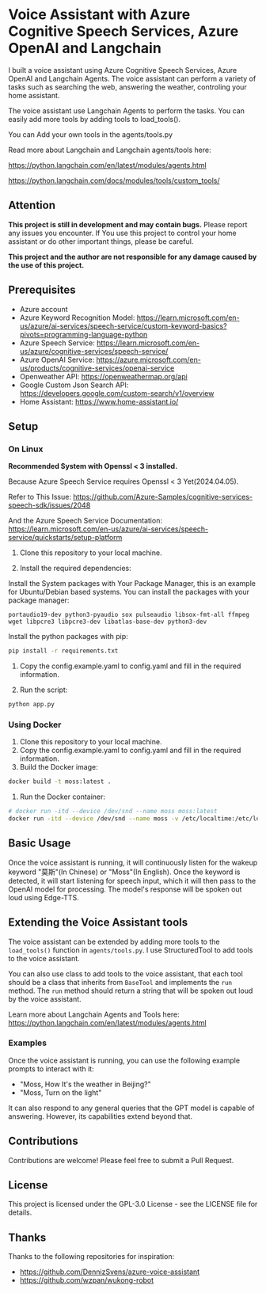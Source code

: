 # Voice Assistant with Azure Cognitive Speech Services, Azure OpenAI and Langchain

I built a voice assistant using Azure Cognitive Speech Services, Azure OpenAI and Langchain Agents.
The voice assistant can perform a variety of tasks such as searching the web, answering the weather, 
controling your home assistant.

The voice assistant use Langchain Agents to perform the tasks. You can easily add more tools by adding tools to load_tools(). 

You can Add your own tools in the agents/tools.py

Read more about Langchain and Langchain agents/tools here: 

https://python.langchain.com/en/latest/modules/agents.html

https://python.langchain.com/docs/modules/tools/custom_tools/

## Attention
**This project is still in development and may contain bugs.** Please report any issues you encounter.
If You use this project to control your home assistant or do other important things, please be careful.

**This project and the author are not responsible for any damage caused by the use of this project.**

## Prerequisites

- Azure account
- Azure Keyword Recognition Model: https://learn.microsoft.com/en-us/azure/ai-services/speech-service/custom-keyword-basics?pivots=programming-language-python
- Azure Speech Service: https://learn.microsoft.com/en-us/azure/cognitive-services/speech-service/
- Azure OpenAI Service: https://azure.microsoft.com/en-us/products/cognitive-services/openai-service
- Openweather API: https://openweathermap.org/api
- Google Custom Json Search API: https://developers.google.com/custom-search/v1/overview
- Home Assistant: https://www.home-assistant.io/

## Setup
###  On Linux
**Recommended System with Openssl < 3 installed.** 

Because Azure Speech Service requires Openssl < 3 Yet(2024.04.05).

Refer to This Issue: https://github.com/Azure-Samples/cognitive-services-speech-sdk/issues/2048

And the Azure Speech Service Documentation: https://learn.microsoft.com/en-us/azure/ai-services/speech-service/quickstarts/setup-platform

1. Clone this repository to your local machine.

2. Install the required dependencies:

Install the System packages with Your Package Manager, this is an example for Ubuntu/Debian based systems. You can install the packages with your package manager:
```
portaudio19-dev python3-pyaudio sox pulseaudio libsox-fmt-all ffmpeg wget libpcre3 libpcre3-dev libatlas-base-dev python3-dev
```
Install the python packages with pip:
```bash
pip install -r requirements.txt
```

1. Copy the config.example.yaml to config.yaml and fill in the required information.

2. Run the script: 
```bash
python app.py
```

### Using Docker
1. Clone this repository to your local machine.
2. Copy the config.example.yaml to config.yaml and fill in the required information.
3. Build the Docker image:
```bash
docker build -t moss:latest .
```
1. Run the Docker container:
```bash
# docker run -itd --device /dev/snd --name moss moss:latest
docker run -itd --device /dev/snd --name moss -v /etc/localtime:/etc/localtime:ro -v /etc/timezone:/etc/timezone:ro --restart unless-stopped moss:latest
```

## Basic Usage
Once the voice assistant is running, it will continuously listen for the wakeup keyword "莫斯"(In Chinese) or "Moss"(In English). Once the keyword is detected, it will start listening for speech input, which it will then pass to the OpenAI model for processing. The model's response will be spoken out loud using Edge-TTS.

## Extending the Voice Assistant tools
The voice assistant can be extended by adding more tools to the `load_tools()` function in `agents/tools.py`. I use StructuredTool to add tools to the voice assistant. 

You can also use class to add tools to the voice assistant, that each tool should be a class that inherits from `BaseTool` and implements the `run` method. The `run` method should return a string that will be spoken out loud by the voice assistant.

Learn more about Langchain Agents and Tools here: https://python.langchain.com/en/latest/modules/agents.html

### Examples

Once the voice assistant is running, you can use the following example prompts to interact with it:

* "Moss, How It's the weather in Beijing?"
* "Moss, Turn on the light"

It can also respond to any general queries that the GPT model is capable of answering. However, its capabilities extend beyond that.

## Contributions
Contributions are welcome! Please feel free to submit a Pull Request.

## License
This project is licensed under the GPL-3.0 License - see the LICENSE file for details.

## Thanks
Thanks to the following repositories for inspiration:
- https://github.com/DennizSvens/azure-voice-assistant
- https://github.com/wzpan/wukong-robot
